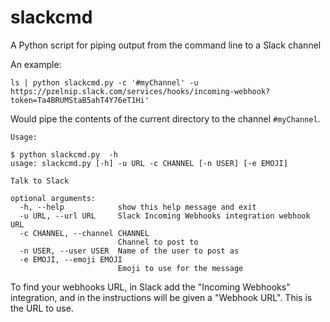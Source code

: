 slackcmd
========

A Python script for piping output from the command line to a Slack channel

An example:

```
ls | python slackcmd.py -c '#myChannel' -u https://pzelnip.slack.com/services/hooks/incoming-webhook?token=Ta4BRUMStaB5ahT4Y76eT1Hi'
```

Would pipe the contents of the current directory to the channel ```#myChannel```.

```
Usage:

$ python slackcmd.py  -h
usage: slackcmd.py [-h] -u URL -c CHANNEL [-n USER] [-e EMOJI]

Talk to Slack

optional arguments:
  -h, --help            show this help message and exit
  -u URL, --url URL     Slack Incoming Webhooks integration webhook URL
  -c CHANNEL, --channel CHANNEL
                        Channel to post to
  -n USER, --user USER  Name of the user to post as
  -e EMOJI, --emoji EMOJI
                        Emoji to use for the message
```

To find your webhooks URL, in Slack add the "Incoming Webhooks" integration, and in 
the instructions will be given a "Webhook URL".  This is the URL to use.

